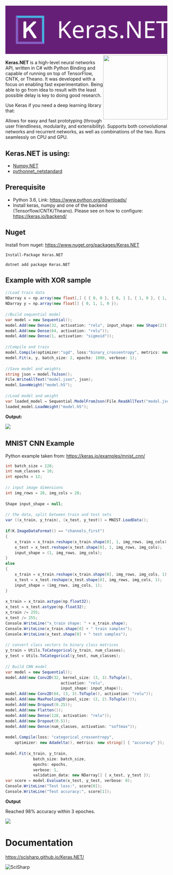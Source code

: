 ![Logo](Images/keras.net_long.svg)<a href="http://scisharpstack.org"><img src="https://github.com/SciSharp/SciSharp/blob/master/art/scisharp_badge.png" width="200" height="200" align="right" /></a>

**Keras.NET** is a high-level neural networks API, written in C# with Python Binding and capable of running on top of TensorFlow, CNTK, or Theano. It was developed with a focus on enabling fast experimentation. Being able to go from idea to result with the least possible delay is key to doing good research.

Use Keras if you need a deep learning library that:

Allows for easy and fast prototyping (through user friendliness, modularity, and extensibility).
Supports both convolutional networks and recurrent networks, as well as combinations of the two.
Runs seamlessly on CPU and GPU.

## Keras.NET is using:

* [Numpy.NET](https://github.com/SciSharp/Numpy.NET)
* [pythonnet_netstandard](https://github.com/henon/pythonnet_netstandard)

## Prerequisite
* Python 3.6, Link: https://www.python.org/downloads/
* Install keras, numpy and one of the backend (Tensorflow/CNTK/Theano). Please see on how to configure: https://keras.io/backend/

## Nuget

Install from nuget: https://www.nuget.org/packages/Keras.NET

```
Install-Package Keras.NET
```

```
dotnet add package Keras.NET
```


## Example with XOR sample

```csharp
//Load train data
NDarray x = np.array(new float[,] { { 0, 0 }, { 0, 1 }, { 1, 0 }, { 1, 1 } });
NDarray y = np.array(new float[] { 0, 1, 1, 0 });

//Build sequential model
var model = new Sequential();
model.Add(new Dense(32, activation: "relu", input_shape: new Shape(2)));
model.Add(new Dense(64, activation: "relu"));
model.Add(new Dense(1, activation: "sigmoid"));

//Compile and train
model.Compile(optimizer:"sgd", loss:"binary_crossentropy", metrics: new string[] { "accuracy" });
model.Fit(x, y, batch_size: 2, epochs: 1000, verbose: 1);

//Save model and weights
string json = model.ToJson();
File.WriteAllText("model.json", json);
model.SaveWeight("model.h5");

//Load model and weight
var loaded_model = Sequential.ModelFromJson(File.ReadAllText("model.json"));
loaded_model.LoadWeight("model.h5");
```

**Output:**

![](https://raw.githubusercontent.com/SciSharp/Keras.NET/master/Images/XOR_Output.PNG)

## MNIST CNN Example

Python example taken from: https://keras.io/examples/mnist_cnn/

```csharp
int batch_size = 128;
int num_classes = 10;
int epochs = 12;

// input image dimensions
int img_rows = 28, img_cols = 28;

Shape input_shape = null;

// the data, split between train and test sets
var ((x_train, y_train), (x_test, y_test)) = MNIST.LoadData();

if(K.ImageDataFormat() == "channels_first")
{
    x_train = x_train.reshape(x_train.shape[0], 1, img_rows, img_cols);
    x_test = x_test.reshape(x_test.shape[0], 1, img_rows, img_cols);
    input_shape = (1, img_rows, img_cols);
}
else
{
    x_train = x_train.reshape(x_train.shape[0], img_rows, img_cols, 1);
    x_test = x_test.reshape(x_test.shape[0], img_rows, img_cols, 1);
    input_shape = (img_rows, img_cols, 1);
}

x_train = x_train.astype(np.float32);
x_test = x_test.astype(np.float32);
x_train /= 255;
x_test /= 255;
Console.WriteLine("x_train shape: " + x_train.shape);
Console.WriteLine(x_train.shape[0] + " train samples");
Console.WriteLine(x_test.shape[0] + " test samples");

// convert class vectors to binary class matrices
y_train = Utils.ToCategorical(y_train, num_classes);
y_test = Utils.ToCategorical(y_test, num_classes);

// Build CNN model
var model = new Sequential();
model.Add(new Conv2D(32, kernel_size: (3, 3).ToTuple(),
                        activation: "relu",
                        input_shape: input_shape));
model.Add(new Conv2D(64, (3, 3).ToTuple(), activation: "relu"));
model.Add(new MaxPooling2D(pool_size: (2, 2).ToTuple()));
model.Add(new Dropout(0.25));
model.Add(new Flatten());
model.Add(new Dense(128, activation: "relu"));
model.Add(new Dropout(0.5));
model.Add(new Dense(num_classes, activation: "softmax"));

model.Compile(loss: "categorical_crossentropy",
    optimizer: new Adadelta(), metrics: new string[] { "accuracy" });

model.Fit(x_train, y_train,
            batch_size: batch_size,
            epochs: epochs,
            verbose: 1,
            validation_data: new NDarray[] { x_test, y_test });
var score = model.Evaluate(x_test, y_test, verbose: 0);
Console.WriteLine("Test loss:", score[0]);
Console.WriteLine("Test accuracy:", score[1]);
```

**Output**

Reached 98% accuracy within 3 epoches.

![](https://raw.githubusercontent.com/SciSharp/Keras.NET/master/Images/MNIST_Output.PNG)

# Documentation
https://scisharp.github.io/Keras.NET/

![SciSharp](https://avatars3.githubusercontent.com/u/44989469)
